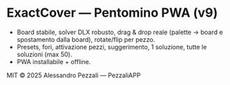 # ExactCover — Pentomino PWA (v9)

- Board stabile, solver DLX robusto, drag & drop reale (palette → board e spostamento dalla board), rotate/flip per pezzo.
- Presets, fori, attivazione pezzi, suggerimento, 1 soluzione, tutte le soluzioni (max 50).
- PWA installabile + offline.

MIT © 2025 Alessandro Pezzali — PezzaliAPP
